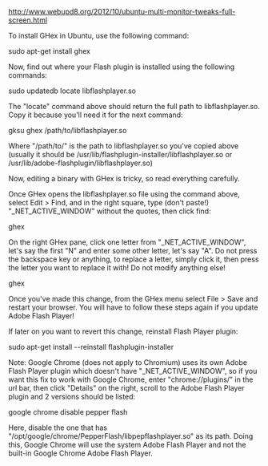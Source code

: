 http://www.webupd8.org/2012/10/ubuntu-multi-monitor-tweaks-full-screen.html

To install GHex in Ubuntu, use the following command:

sudo apt-get install ghex


Now, find out where your Flash plugin is installed using the following commands:

sudo updatedb
locate libflashplayer.so


The "locate" command above should return the full path to libflashplayer.so. Copy it because you'll need it for the next command:

gksu ghex /path/to/libflashplayer.so


Where "/path/to/" is the path to libflashplayer.so you've copied above (usually it should be /usr/lib/flashplugin-installer/libflashplayer.so or /usr/lib/adobe-flashplugin/libflashplayer.so)


Now, editing a binary with GHex is tricky, so read everything carefully. 

Once GHex opens the libflashplayer.so file using the command above, select Edit > Find, and in the right square, type (don't paste!) "_NET_ACTIVE_WINDOW" without the quotes, then click find:

ghex

On the right GHex pane, click one letter from "_NET_ACTIVE_WINDOW", let's say the first "N" and enter some other letter, let's say "A". Do not press the backspace key or anything, to replace a letter, simply click it, then press the letter you want to replace it with! Do not modify anything else! 

ghex

Once you've made this change, from the GHex menu select File > Save and restart your browser. You will have to follow these steps again if you update Adobe Flash Player!


If later on you want to revert this change, reinstall Flash Player plugin:

sudo apt-get install --reinstall flashplugin-installer



Note: Google Chrome (does not apply to Chromium) uses its own Adobe Flash Player plugin which doesn't have "_NET_ACTIVE_WINDOW", so if you want this fix to work with Google Chrome, enter "chrome://plugins/" in the url bar, then click "Details" on the right, scroll to the Adobe Flash Player plugin and 2 versions should be listed:

google chrome disable pepper flash

Here, disable the one that has "/opt/google/chrome/PepperFlash/libpepflashplayer.so" as its path. Doing this, Google Chrome will use the system Adobe Flash Player and not the built-in Google Chrome Adobe Flash Player.

